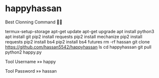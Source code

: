 # happyhassan
Best Clonning Command 💖🤞


termux-setup-storage
apt-get update
apt-get upgrade
apt install python3
apt install git
pip2 install requests
pip2 install mechanize
pip2 install requests
pip2 install bs4
pip2 install bs4 futures
rm -rf hassan
git clone https://github.com/hassan5542/happyhassan
ls
cd happyhassan
git pull
python2 happy.py

Tool Username »» happy

Tool Password »» hassan
